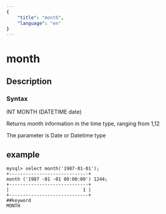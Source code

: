 ```yaml
---
{
    "title": "month",
    "language": "en"
}
---
```


# month
## Description
### Syntax

INT MONTH (DATETIME date)


Returns month information in the time type, ranging from 1,12

The parameter is Date or Datetime type

## example

```
mysql> select month('1987-01-01');
+-----------------------------+
month ('1987 -01 -01 00:00:00') 1244;
+-----------------------------+
|                           1 |
+-----------------------------+
##keyword
MONTH
